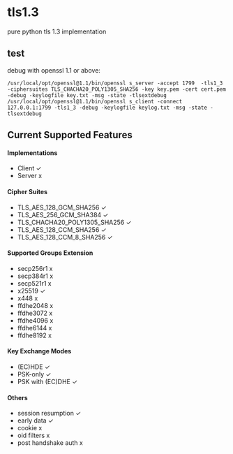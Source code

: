# tls1.3
pure python tls 1.3 implementation

## test

debug with openssl 1.1 or above:
~~~
/usr/local/opt/openssl@1.1/bin/openssl s_server -accept 1799  -tls1_3 -ciphersuites TLS_CHACHA20_POLY1305_SHA256 -key key.pem -cert cert.pem -debug -keylogfile key.txt -msg -state -tlsextdebug
/usr/local/opt/openssl@1.1/bin/openssl s_client -connect 127.0.0.1:1799 -tls1_3 -debug -keylogfile keylog.txt -msg -state -tlsextdebug
~~~

## Current Supported Features

#### Implementations

* Client ✓
* Server x

#### Cipher Suites

* TLS_AES_128_GCM_SHA256 ✓
* TLS_AES_256_GCM_SHA384 ✓
* TLS_CHACHA20_POLY1305_SHA256 ✓
* TLS_AES_128_CCM_SHA256 ✓
* TLS_AES_128_CCM_8_SHA256 ✓

#### Supported Groups Extension

* secp256r1 x
* secp384r1 x
* secp521r1 x
* x25519 ✓
* x448 x
* ffdhe2048 x
* ffdhe3072 x
* ffdhe4096 x
* ffdhe6144 x
* ffdhe8192 x

#### Key Exchange Modes

* (EC)HDE ✓
* PSK-only ✓
* PSK with (EC)DHE ✓

#### Others

* session resumption ✓
* early data ✓
* cookie x
* oid filters x
* post handshake auth x
